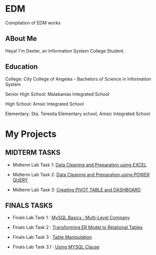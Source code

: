 # EDM
Compilation of EDM works

## ABout Me
Heya! I'm Dexter, an Information System College Student.

## Education
College: City College of Angeles - Bachelors of Science in Information System

Senior High School: Malabanias Integrated School

High School: Amsic Integrated School

Elementary: Sta. Teresita Elementary school, Amsic Integrated School

# My Projects
## MIDTERM TASKS
- Midterm Lab Task 1: [Data Cleaning and Preparation using EXCEL](https://dtx-byte.github.io/Midterm-Lab-Task-1/)

- Midterm Lab Task 2: [Data Cleaning and Preparation using POWER QUERY](https://dtx-byte.github.io/Midterm-Lab-Task-2/)

- Midterm Lab Task 3: [Creating PIVOT TABLE and DASHBOARD](https://dtx-byte.github.io/Midterm-Lab-Task-3/)

## FINALS TASKS
- Finals Lab Task 1 : [MySQL Basics : Multi-Level Company](https://dtx-byte.github.io/Final-Lab-Task-1/)

- Finals Lab Task 2 : [Transforming ER Model to Relational Tables](https://dtx-byte.github.io/Final-Lab-Task-2/)

- Finals Lab Task 3 : [Table Manipulation](https://dtx-byte.github.io/Final-Lab-Task-3/)

- Finals Lab Task 3.1 : [Using MYSQL Clause](https://dtx-byte.github.io/Final_Lab_Task_3-1/)

